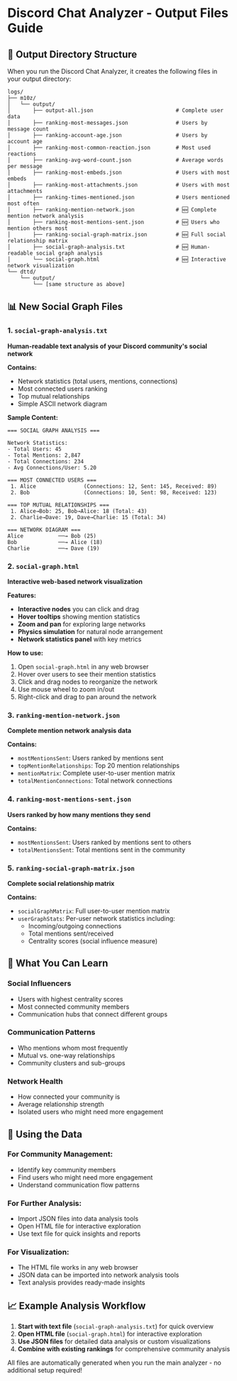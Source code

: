 # Discord Chat Analyzer - Output Files Guide

## 📁 Output Directory Structure

When you run the Discord Chat Analyzer, it creates the following files in your output directory:

```
logs/
├── m10z/
│   └── output/
│       ├── output-all.json                          # Complete user data
│       ├── ranking-most-messages.json               # Users by message count
│       ├── ranking-account-age.json                 # Users by account age
│       ├── ranking-most-common-reaction.json        # Most used reactions
│       ├── ranking-avg-word-count.json              # Average words per message
│       ├── ranking-most-embeds.json                 # Users with most embeds
│       ├── ranking-most-attachments.json            # Users with most attachments
│       ├── ranking-times-mentioned.json             # Users mentioned most often
│       ├── ranking-mention-network.json             # 🆕 Complete mention network analysis
│       ├── ranking-most-mentions-sent.json          # 🆕 Users who mention others most
│       ├── ranking-social-graph-matrix.json         # 🆕 Full social relationship matrix
│       ├── social-graph-analysis.txt                # 🆕 Human-readable social graph analysis
│       └── social-graph.html                        # 🆕 Interactive network visualization
└── dttd/
    └── output/
        └── [same structure as above]
```

## 📊 New Social Graph Files

### 1. `social-graph-analysis.txt`
**Human-readable text analysis of your Discord community's social network**

**Contains:**
- Network statistics (total users, mentions, connections)
- Most connected users ranking
- Top mutual relationships
- Simple ASCII network diagram

**Sample Content:**
```
=== SOCIAL GRAPH ANALYSIS ===

Network Statistics:
- Total Users: 45
- Total Mentions: 2,847
- Total Connections: 234
- Avg Connections/User: 5.20

=== MOST CONNECTED USERS ===
 1. Alice               (Connections: 12, Sent: 145, Received: 89)
 2. Bob                 (Connections: 10, Sent: 98, Received: 123)

=== TOP MUTUAL RELATIONSHIPS ===
 1. Alice→Bob: 25, Bob→Alice: 18 (Total: 43)
 2. Charlie→Dave: 19, Dave→Charlie: 15 (Total: 34)

=== NETWORK DIAGRAM ===
Alice           ──→ Bob (25)
Bob             ──→ Alice (18)
Charlie         ──→ Dave (19)
```

### 2. `social-graph.html`
**Interactive web-based network visualization**

**Features:**
- **Interactive nodes** you can click and drag
- **Hover tooltips** showing mention statistics
- **Zoom and pan** for exploring large networks
- **Physics simulation** for natural node arrangement
- **Network statistics panel** with key metrics

**How to use:**
1. Open `social-graph.html` in any web browser
2. Hover over users to see their mention statistics
3. Click and drag nodes to reorganize the network
4. Use mouse wheel to zoom in/out
5. Right-click and drag to pan around the network

### 3. `ranking-mention-network.json`
**Complete mention network analysis data**

**Contains:**
- `mostMentionsSent`: Users ranked by mentions sent
- `topMentionRelationships`: Top 20 mention relationships
- `mentionMatrix`: Complete user-to-user mention matrix
- `totalMentionConnections`: Total network connections

### 4. `ranking-most-mentions-sent.json`
**Users ranked by how many mentions they send**

**Contains:**
- `mostMentionsSent`: Users ranked by mentions sent to others
- `totalMentionsSent`: Total mentions sent in the community

### 5. `ranking-social-graph-matrix.json`
**Complete social relationship matrix**

**Contains:**
- `socialGraphMatrix`: Full user-to-user mention matrix
- `userGraphStats`: Per-user network statistics including:
  - Incoming/outgoing connections
  - Total mentions sent/received
  - Centrality scores (social influence measure)

## 🎯 What You Can Learn

### **Social Influencers**
- Users with highest centrality scores
- Most connected community members
- Communication hubs that connect different groups

### **Communication Patterns**
- Who mentions whom most frequently
- Mutual vs. one-way relationships
- Community clusters and sub-groups

### **Network Health**
- How connected your community is
- Average relationship strength
- Isolated users who might need more engagement

## 🔧 Using the Data

### **For Community Management:**
- Identify key community members
- Find users who might need more engagement
- Understand communication flow patterns

### **For Further Analysis:**
- Import JSON files into data analysis tools
- Open HTML file for interactive exploration
- Use text file for quick insights and reports

### **For Visualization:**
- The HTML file works in any web browser
- JSON data can be imported into network analysis tools
- Text analysis provides ready-made insights

## 📈 Example Analysis Workflow

1. **Start with text file** (`social-graph-analysis.txt`) for quick overview
2. **Open HTML file** (`social-graph.html`) for interactive exploration
3. **Use JSON files** for detailed data analysis or custom visualizations
4. **Combine with existing rankings** for comprehensive community analysis

All files are automatically generated when you run the main analyzer - no additional setup required! 